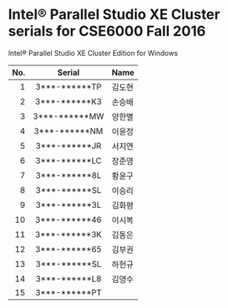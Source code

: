 ﻿# Intel® Parallel Studio XE Cluster serials for CSE6000 Fall 2016

Intel® Parallel Studio XE Cluster Edition for Windows

No.  | Serial        |  Name
----:|:-------------:| :------
   1 | 3***-******TP | 김도현
   2 | 3***-******K3 | 손승배
   3 | 3***-******MW | 양한별
   4 | 3***-******NM | 이윤정
   5 | 3***-******JR | 서지연
   6 | 3***-******LC | 장준영
   7 | 3***-******8L | 황윤구
   8 | 3***-******SL | 이승리
   9 | 3***-******3L | 김화평
  10 | 3***-******46 | 이시복
  11 | 3***-******3K | 김동은
  12 | 3***-******65 | 김부권
  13 | 3***-******SL | 하헌규
  14 | 3***-******L8 | 김영수 
  15 | 3***-******PT |

